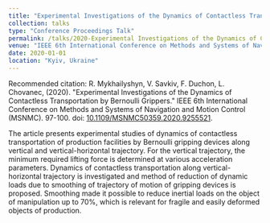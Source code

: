 ```yaml
---
title: "Experimental Investigations of the Dynamics of Contactless Transportation by Bernoulli Grippers"
collection: talks
type: "Conference Proceedings Talk"
permalink: /talks/2020-Experimental Investigations of the Dynamics of Contactless Transportation by Bernoulli Grippers
venue: "IEEE 6th International Conference on Methods and Systems of Navigation and Motion Control"
date: 2020-01-01
location: "Kyiv, Ukraine"
---
```


Recommended citation: R. Mykhailyshyn, V. Savkiv, F. Duchon, L. Chovanec,  (2020). "Experimental Investigations of the Dynamics of Contactless Transportation by Bernoulli Grippers." IEEE 6th International Conference on Methods and Systems of Navigation and Motion Control (MSNMC). 97-100. doi: [10.1109/MSNMC50359.2020.9255521](https://ieeexplore.ieee.org/abstract/document/9255521?casa_token=iZW_ZgK7BW8AAAAA:g2cgpfsLsBVeoMVRGFIoKz_Dx5fwsesT-NFtiA9JE5hIqX-pL4i5tu4zSIamQuOA9PA6GQU0kw). 

The article presents experimental studies of dynamics of contactless transportation of production facilities by Bernoulli gripping devices along vertical and vertical-horizontal trajectory. For the vertical trajectory, the minimum required lifting force is determined at various acceleration parameters. Dynamics of contactless transportation along vertical-horizontal trajectory is investigated and method of reduction of dynamic loads due to smoothing of trajectory of motion of gripping devices is proposed. Smoothing made it possible to reduce inertial loads on the object of manipulation up to 70%, which is relevant for fragile and easily deformed objects of production.